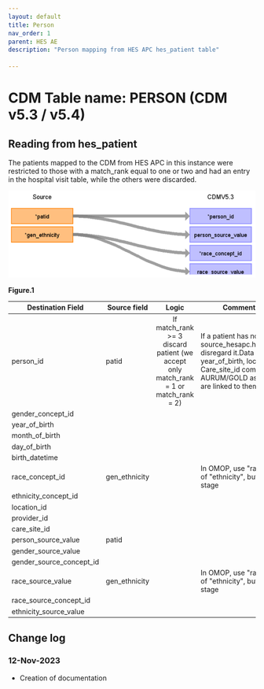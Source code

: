 ```yaml
---
layout: default
title: Person
nav_order: 1
parent: HES AE
description: "Person mapping from HES APC hes_patient table"

---
```


# CDM Table name: PERSON (CDM v5.3 / v5.4)

## Reading from hes_patient

The patients mapped to the CDM from HES APC in this instance were restricted to those with a match_rank equal to one or two and had an entry in the hospital visit table, while the others were discarded.



![](images/image2.png)

**Figure.1**

| Destination Field | Source field | Logic | Comment field |
| --- | --- | :---: | --- |
| person_id | patid |  	If match_rank >= 3 discard patient (we accept only match_rank = 1 or match_rank = 2)|  If a patient has no entry in source_hesapc.hes_hospital, disregard it.Data like gender, year_of_birth, location_id, Care_site_id comes from AURUM/GOLD as the data are linked to them.|
| gender_concept_id | | | |
| year_of_birth | | | |
| month_of_birth | |  | |
| day_of_birth |  |  |  |
| birth_datetime |  |  |  |
| race_concept_id | gen_ethnicity | | In OMOP, use "race" instead of "ethnicity", but at a later stage|
| ethnicity_concept_id |  |  |   |
| location_id |  |  |  |
| provider_id |  |  |  |
| care_site_id | | |  |
| person_source_value | patid |  |  |
| gender_source_value | |  | |
| gender_source_concept_id |  |  |  |
| race_source_value | gen_ethnicity| | In OMOP, use "race" instead of "ethnicity", but at a later stage|
| race_source_concept_id |  | |
| ethnicity_source_value |  |  |  | 

## Change log

### 12-Nov-2023
- Creation of documentation